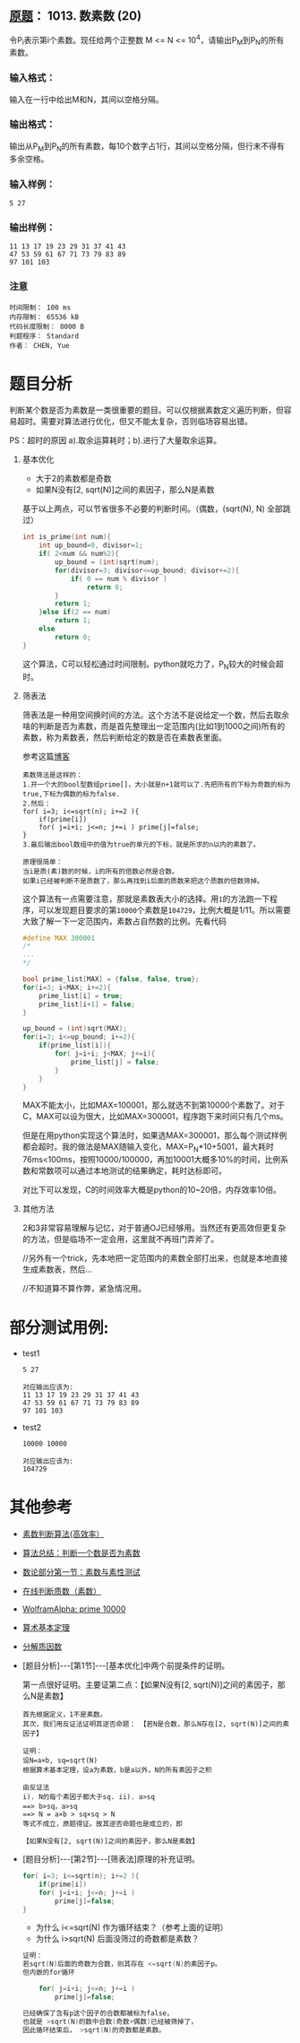 ##	[原题](https://www.patest.cn/contests/pat-b-practise/1013)： 1013. 数素数 (20)

令P<sub>i</sub>表示第i个素数。现任给两个正整数 M <= N <= 10<sup>4</sup>，请输出P<sub>M</sub>到P<sub>N</sub>的所有素数。

###	输入格式：

输入在一行中给出M和N，其间以空格分隔。

###	输出格式：

输出从P<sub>M</sub>到P<sub>N</sub>的所有素数，每10个数字占1行，其间以空格分隔，但行末不得有多余空格。

###	输入样例：

```
5 27
```

###	输出样例：

```
11 13 17 19 23 29 31 37 41 43
47 53 59 61 67 71 73 79 83 89
97 101 103
```

###	注意

```
时间限制： 100 ms
内存限制： 65536 kB
代码长度限制： 8000 B
判题程序： Standard
作者： CHEN, Yue
```

#	题目分析

判断某个数是否为素数是一类很重要的题目。可以仅根据素数定义遍历判断，但容易超时。需要对算法进行优化，但又不能太复杂，否则临场容易出错。

PS：超时的原因 a).取余运算耗时；b).进行了大量取余运算。

<!-- 优化的意义在于，量少的时候虽然会复杂一些，增加了时间，但是绝对时间仍然很小。量大的时候体现出优化效果，绝对时间远远小于定义法。 -->

1.	基本优化

	*	大于2的素数都是奇数
	*	如果N没有[2, sqrt(N)]之间的素因子，那么N是素数

	基于以上两点，可以节省很多不必要的判断时间。（偶数，(sqrt(N), N) 全部跳过）

	```c
	int is_prime(int num){
		int up_bound=0, divisor=1;
		if( 2<num && num%2){
			up_bound = (int)sqrt(num);
			for(divisor=3; divisor<=up_bound; divisor+=2){
				if( 0 == num % divisor )
					return 0;
			}
			return 1;
		}else if(2 == num)
			return 1;
		else
			return 0;
	}
	```

	这个算法，C可以轻松通过时间限制。python就吃力了，P<sub>N</sub>较大的时候会超时。

2.	筛表法

	筛表法是一种用空间换时间的方法。这个方法不是说给定一个数，然后去取余啥的判断是否为素数，而是首先整理出一定范围内(比如1到1000之间)所有的素数，称为素数表，然后判断给定的数是否在素数表里面。

	参考这篇[博客](http://blog.csdn.net/liukehua123/article/details/5482854)

	```
	素数筛法是这样的：
	1.开一个大的bool型数组prime[]，大小就是n+1就可以了.先把所有的下标为奇数的标为true,下标为偶数的标为false.
	2.然后：
	for( i=3; i<=sqrt(n); i+=2 ){
		if(prime[i])
		for( j=i+i; j<=n; j+=i ) prime[j]=false;
	}
	3.最后输出bool数组中的值为true的单元的下标，就是所求的n以内的素数了。

	原理很简单：
	当i是质(素)数的时候，i的所有的倍数必然是合数。
	如果i已经被判断不是质数了，那么再找到i后面的质数来把这个质数的倍数筛掉。
	```

	这个算法有一点需要注意，那就是素数表大小的选择。用`1`的方法跑一下程序，可以发现题目要求的第`10000`个素数是`104729`，比例大概是1/11。所以需要大致了解一下一定范围内，素数占自然数的比例。先看代码

	```c
	#define MAX 300001
	/*
	...	
	*/

	bool prime_list[MAX] = {false, false, true};
	for(i=3; i<MAX; i+=2){
		prime_list[i] = true;
		prime_list[i+1] = false;
	}

	up_bound = (int)sqrt(MAX);
	for(i=3; i<=up_bound; i+=2){
		if(prime_list[i]){
			for( j=i+i; j<MAX; j+=i){
				prime_list[j] = false;
			}
		}
	}
	```

	MAX不能太小，比如MAX=100001，那么就选不到第10000个素数了。对于C，MAX可以设为很大，比如MAX=300001，程序跑下来时间只有几个ms。

	但是在用python实现这个算法时，如果选MAX=300001，那么每个测试样例都会超时。我的做法是MAX随输入变化，MAX=P<sub>N</sub>*10+5001，最大耗时76ms<100ms，按照10000/100000，再加10001大概多10%的时间，比例系数和常数项可以通过本地测试的结果确定，耗时达标即可。

	对比下可以发现，C的时间效率大概是python的10~20倍，内存效率10倍。

	<!-- 由于已知第10000个素数是104729
	可设max = n*10+5001
	max为奇数
	104729可以在本地算出来，稍微取多一点+10001也无妨
	python2.7，n*10+5001，在pat测试用例中是76ms，内存足够
	或者优化为素数表只存奇数
	如果不考虑接口变动。。因为输出也要变，输出也比较耗时，
	此项作为TODO
	但是，没做优化的筛表法，用C是绝对够了
	-->

3.	其他方法

	2和3非常容易理解与记忆，对于普通OJ已经够用。当然还有更高效但更复杂的方法，但是临场不一定会用，这里就不再班门弄斧了。

	//另外有一个trick，先本地把一定范围内的素数全部打出来，也就是本地直接生成素数表，然后...

	//不知道算不算作弊，紧急情况用。

#	部分测试用例:

*	test1

	```
	5 27

	对应输出应该为:
	11 13 17 19 23 29 31 37 41 43
	47 53 59 61 67 71 73 79 83 89
	97 101 103
	```

*	test2

	```
	10000 10000

	对应输出应该为:
	104729
	```

#	其他参考

*	[素数判断算法(高效率）](http://blog.csdn.net/liukehua123/article/details/5482854)

*	[算法总结：判断一个数是否为素数](http://blog.csdn.net/arvonzhang/article/details/8564836)

*	[数论部分第一节：素数与素性测试](http://www.matrix67.com/blog/archives/234)

*	[在线判断质数（素数）](http://www.osgeo.cn/app/s2711)

*	[WolframAlpha: prime 10000](http://www.wolframalpha.com/input/?x=0&y=0&i=prime+10000)

*	[算术基本定理](https://zh.wikipedia.org/wiki/%E7%AE%97%E6%9C%AF%E5%9F%BA%E6%9C%AC%E5%AE%9A%E7%90%86)

*	[分解质因数](https://github.com/jJayyyyyyy/cs/blob/master/math/prime/get_factor.c)

*	[题目分析]---[第1节]---[基本优化]中两个前提条件的证明。

	第一点很好证明。主要证第二点：【如果N没有[2, sqrt(N)]之间的素因子，那么N是素数】

	```
	首先根据定义，1不是素数。
	其次，我们用反证法证明其逆否命题： 【若N是合数，那么N存在[2, sqrt(N)]之间的素因子】

	证明：
	设N=a×b, sq=sqrt(N)
	根据算术基本定理，设a为素数，b是a以外，N的所有素因子之积

	由反证法
	i). N的每个素因子都大于sq. ii). a>sq
	==> b>sq，a>sq
	==> N = a×b > sq×sq > N
	等式不成立，原题得证。故其逆否命题也是成立的，即

	【如果N没有[2, sqrt(N)]之间的素因子，那么N是素数】
	```

*	[题目分析]---[第2节]---[筛表法]原理的补充证明。

	```c
	for( i=3; i<=sqrt(n); i+=2 ){
		if(prime[i])
		for( j=i+i; j<=n; j+=i )
			prime[j]=false;
	}
	```

	*	为什么 i<=sqrt(N) 作为循环结束？（参考上面的证明）
	*	为什么 i>sqrt(N) 后面没筛过的奇数都是素数？
	
	```c
	证明：
	若sqrt(N)后面的奇数为合数，则其存在 <=sqrt(N)的素因子p。
	但内嵌的for循环

		for( j=i+i; j<=n; j+=i )
			prime[j]=false;

	已经确保了含有p这个因子的合数都被标为false，
	也就是 >sqrt(N)的数中合数(奇数+偶数)已经被筛掉了，
	因此循环结束后， >sqrt(N)的奇数都是素数。
	```
